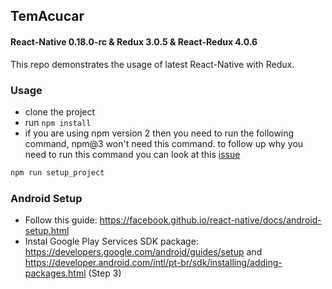 ## TemAcucar

#### React-Native 0.18.0-rc & Redux 3.0.5 & React-Redux 4.0.6

This repo demonstrates the usage of latest React-Native with Redux.

### Usage

- clone the project
- run `npm install`
- if you are using npm version 2 then you need to run the following command, npm@3 won't need this command. to follow up why you need to run this command you can look at this [issue](https://github.com/rackt/react-redux/issues/236)

```js
npm run setup_project
```

### Android Setup

- Follow this guide: https://facebook.github.io/react-native/docs/android-setup.html
- Instal Google Play Services SDK package: https://developers.google.com/android/guides/setup and https://developer.android.com/intl/pt-br/sdk/installing/adding-packages.html (Step 3)
